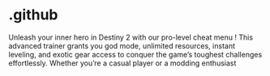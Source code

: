 # .github
Unleash your inner hero in Destiny 2 with our pro-level cheat menu ! This advanced trainer grants you god mode, unlimited resources, instant leveling, and exotic gear access to conquer the game’s toughest challenges effortlessly. Whether you’re a casual player or a modding enthusiast
